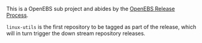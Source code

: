 This is a OpenEBS sub project and abides by the 
[OpenEBS Release Process](https://github.com/openebs/openebs/blob/master/RELEASE.md).

`linux-utils` is the first repository to be tagged as part of the release, which will 
in turn trigger the down stream repository releases.
